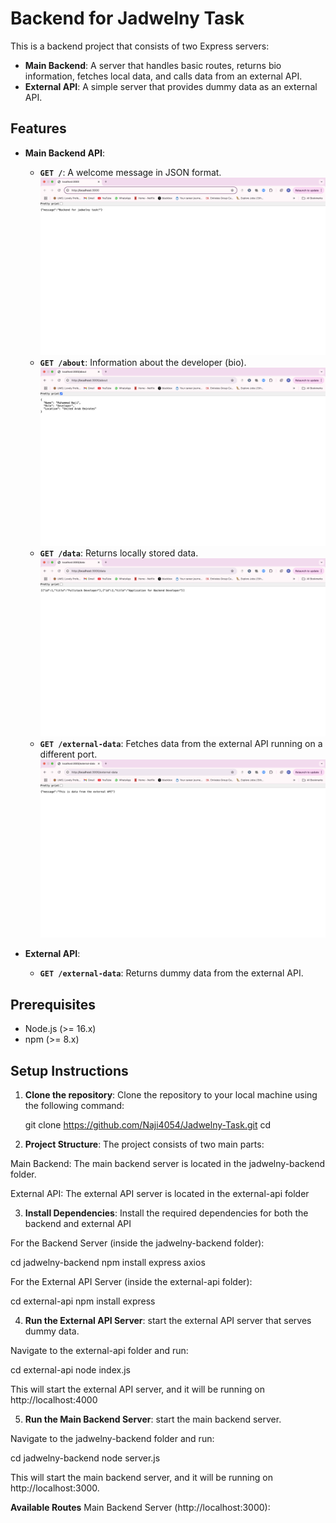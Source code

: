 # Backend for Jadwelny Task

This is a backend project that consists of two Express servers:
- **Main Backend**: A server that handles basic routes, returns bio information, fetches local data, and calls data from an external API.
- **External API**: A simple server that provides dummy data as an external API.

## Features
- **Main Backend API**:
  - **`GET /`**: A welcome message in JSON format.  
    ![GET / output page](images/get.png)
  - **`GET /about`**: Information about the developer (bio).  
    ![GET /about output image](images/get_about.png)
  - **`GET /data`**: Returns locally stored data.  
    ![GET /data output image](images/get_data.png)
  - **`GET /external-data`**: Fetches data from the external API running on a different port.  
    ![GET /external-data output image](images/get_external_data.png)
  
- **External API**:
  - **`GET /external-data`**: Returns dummy data from the external API.

## Prerequisites
- Node.js (>= 16.x)
- npm (>= 8.x)

## Setup Instructions

1. **Clone the repository**:
   Clone the repository to your local machine using the following command:
   
   git clone <https://github.com/Naji4054/Jadwelny-Task.git>
   cd <project-folder>

2. **Project Structure**:
The project consists of two main parts:

Main Backend: The main backend server is located in the jadwelny-backend folder.

External API: The external API server is located in the external-api folder
 
3. **Install Dependencies**:
Install the required dependencies for both the backend and external API

For the Backend Server (inside the jadwelny-backend folder):

cd jadwelny-backend
npm install express axios

For the External API Server (inside the external-api folder):

cd external-api
npm install express

4. **Run the External API Server**:
start the external API server that serves dummy data.

Navigate to the external-api folder and run:

cd external-api
node index.js

This will start the external API server, and it will be running on http://localhost:4000

5. **Run the Main Backend Server**:
start the main backend server.

Navigate to the jadwelny-backend folder and run:

cd jadwelny-backend
node server.js

This will start the main backend server, and it will be running on http://localhost:3000.

**Available Routes**
Main Backend Server (http://localhost:3000):


